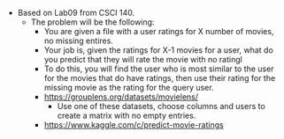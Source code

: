 * Based on Lab09 from CSCI 140.
  * The problem will be the following:
    * You are given a file with a user ratings for X number of movies, no
      missing entires.
    * Your job is, given the ratings for X-1 movies for a user, what do you
      predict that they will rate the movie with no ratingl
    * To do this, you will find the user who is most similar to the user for the
      movies that do have ratings, then use their rating for the missing movie
      as the rating for the query user.
    * https://grouplens.org/datasets/movielens/
      * Use one of these datasets, choose columns and users to create a matrix
        with no empty entries.
    * https://www.kaggle.com/c/predict-movie-ratings
